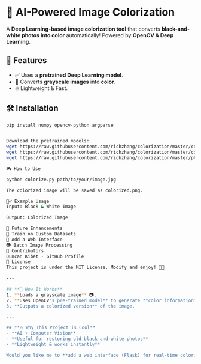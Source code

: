 # 🎨 AI-Powered Image Colorization

A **Deep Learning-based image colorization tool** that converts **black-and-white photos into color** automatically! Powered by **OpenCV & Deep Learning**.

## 🚀 Features
- ✅ Uses a **pretrained Deep Learning model**.
- 🎨 Converts **grayscale images** into **color**.
- 🔥 Lightweight & Fast.

## 🛠 Installation
```sh
pip install numpy opencv-python argparse


Download the pretrained models:
wget https://raw.githubusercontent.com/richzhang/colorization/master/colorization_deploy_v2.prototxt
wget https://raw.githubusercontent.com/richzhang/colorization/master/colorization_release_v2.caffemodel
wget https://raw.githubusercontent.com/richzhang/colorization/master/pts_in_hull.npy

🎮 How to Use

python colorize.py path/to/your/image.jpg

The colorized image will be saved as colorized.png.

🏃‍♂️ Example Usage
Input: Black & White Image

Output: Colorized Image

📌 Future Enhancements
🧠 Train on Custom Datasets
🔄 Add a Web Interface
📷 Batch Image Processing
👥 Contributors
Duncan Kibet - GitHub Profile
📜 License
This project is under the MIT License. Modify and enjoy! 🚀🎨

---

## **🎨 How It Works**
1. **Loads a grayscale image** 📷.
2. **Uses OpenCV's pre-trained model** to generate **color information** 🎨.
3. **Outputs a colorized version** of the image.

---

## **🔥 Why This Project is Cool**
- **AI + Computer Vision**
- **Useful for restoring old black-and-white photos**
- **Lightweight & works instantly**

Would you like me to **add a web interface (Flask) for real-time colorization**? 🚀🔥

